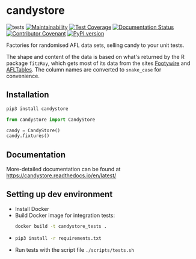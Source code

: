 # candystore

![tests](https://github.com/tipresias/candystore/workflows/tests/badge.svg)
[![Maintainability](https://api.codeclimate.com/v1/badges/6efe0c54b8ac8682b719/maintainability)](https://codeclimate.com/github/tipresias/candystore/maintainability)
[![Test Coverage](https://api.codeclimate.com/v1/badges/6efe0c54b8ac8682b719/test_coverage)](https://codeclimate.com/github/tipresias/candystore/test_coverage)
[![Documentation Status](https://readthedocs.org/projects/candystore/badge/?version=latest)](https://candystore.readthedocs.io/en/latest/?badge=latest)
[![Contributor Covenant](https://img.shields.io/badge/Contributor%20Covenant-v2.0%20adopted-ff69b4.svg)](code_of_conduct.md)
[![PyPI version](https://badge.fury.io/py/candystore.svg)](https://badge.fury.io/py/candystore)

Factories for randomised AFL data sets, selling candy to your unit tests.

The shape and content of the data is based on what's returned by the R package `fitzRoy`, which gets most of its data from the sites [Footywire](https://www.footywire.com/) and [AFLTables](https://afltables.com/afl/afl_index.html). The column names are converted to `snake_case` for convenience.

## Installation

```bash
pip3 install candystore
```

```python
from candystore import CandyStore

candy = CandyStore()
candy.fixtures()
```

## Documentation

More-detailed documentation can be found at https://candystore.readthedocs.io/en/latest/

## Setting up dev environment

- Install Docker
- Build Docker image for integration tests:
  ```bash
  docker build -t candystore_tests .
  ```
- ```bash
  pip3 install -r requirements.txt
  ```
- Run tests with the script file `./scripts/tests.sh`
